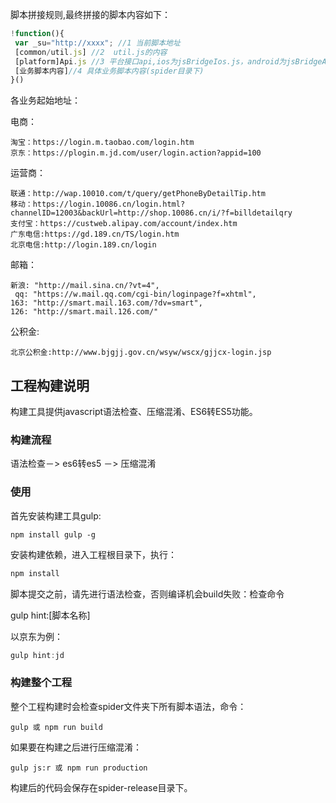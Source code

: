 

脚本拼接规则,最终拼接的脚本内容如下：

```javascript
!function(){
 var _su="http://xxxx"; //1 当前脚本地址
 [common/util.js] //2  util.js的内容
 [platform]Api.js //3 平台接口api,ios为jsBridgeIos.js，android为jsBridgeAndroid.js
 [业务脚本内容]//4 具体业务脚本内容(spider目录下)
}()
```

各业务起始地址：

电商：

```
淘宝：https://login.m.taobao.com/login.htm
京东：https://plogin.m.jd.com/user/login.action?appid=100
```

运营商：

```
联通：http://wap.10010.com/t/query/getPhoneByDetailTip.htm
移动：https://login.10086.cn/login.html?channelID=12003&backUrl=http://shop.10086.cn/i/?f=billdetailqry
支付宝：https://custweb.alipay.com/account/index.htm
广东电信:https://gd.189.cn/TS/login.htm
北京电信:http://login.189.cn/login

```

邮箱：

```
新浪: "http://mail.sina.cn/?vt=4",
 qq: "https://w.mail.qq.com/cgi-bin/loginpage?f=xhtml",
163: "http://smart.mail.163.com/?dv=smart",
126: "http://smart.mail.126.com/"
```

公积金:
```
北京公积金:http://www.bjgjj.gov.cn/wsyw/wscx/gjjcx-login.jsp
```



## 工程构建说明

构建工具提供javascript语法检查、压缩混淆、ES6转ES5功能。

### 构建流程

语法检查－> es6转es5 －> 压缩混淆

### 使用

首先安装构建工具gulp:

```
npm install gulp -g
```

安装构建依赖，进入工程根目录下，执行：

```javascript
npm install
```

脚本提交之前，请先进行语法检查，否则编译机会build失败：检查命令

gulp hint:[脚本名称]

以京东为例：

```javascript
gulp hint:jd
```

### 构建整个工程

整个工程构建时会检查spider文件夹下所有脚本语法，命令：

```
gulp 或 npm run build
```

如果要在构建之后进行压缩混淆：

```
gulp js:r 或 npm run production
```

构建后的代码会保存在spider-release目录下。